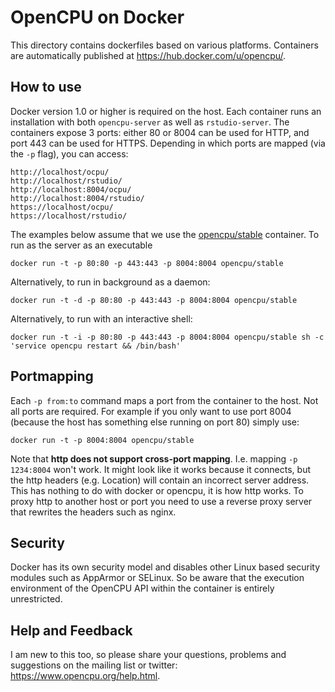 OpenCPU on Docker
=================

This directory contains dockerfiles based on various platforms. Containers are automatically published at https://hub.docker.com/u/opencpu/.


How to use
----------

Docker version 1.0 or higher is required on the host. Each container runs an installation with both `opencpu-server` as well as `rstudio-server`. The containers expose 3 ports: either 80 or 8004 can be used for HTTP, and port 443 can be used for HTTPS. Depending in which ports are mapped (via the `-p` flag), you can access:

    http://localhost/ocpu/
    http://localhost/rstudio/
    http://localhost:8004/ocpu/
    http://localhost:8004/rstudio/
    https://localhost/ocpu/
    https://localhost/rstudio/

The examples below assume that we use the [opencpu/stable](https://registry.hub.docker.com/u/opencpu/stable/) container. To run as the server as an executable

    docker run -t -p 80:80 -p 443:443 -p 8004:8004 opencpu/stable

Alternatively, to run in background as a daemon:

    docker run -t -d -p 80:80 -p 443:443 -p 8004:8004 opencpu/stable

Alternatively, to run with an interactive shell:

    docker run -t -i -p 80:80 -p 443:443 -p 8004:8004 opencpu/stable sh -c 'service opencpu restart && /bin/bash'


Portmapping
-----------

Each `-p from:to` command maps a port from the container to the host. Not all ports are required. For example if you only want to use port 8004 (because the host has something else running on port 80) simply use:

    docker run -t -p 8004:8004 opencpu/stable

Note that **http does not support cross-port mapping**. I.e. mapping `-p 1234:8004` won't work. It might look like it works because it connects, but the http headers (e.g. Location) will contain an incorrect server address. This has nothing to do with docker or opencpu, it is how http works. To proxy http to another host or port you need to use a reverse proxy server that rewrites the headers such as nginx.

Security
--------

Docker has its own security model and disables other Linux based security modules such as AppArmor or SELinux. So be aware that the execution environment of the OpenCPU API within the container is entirely unrestricted.

Help and Feedback
-----------------

I am new to this too, so please share your questions, problems and suggestions on the mailing list or twitter: https://www.opencpu.org/help.html.

